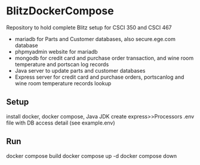 # BlitzDockerCompose
Repository to hold complete Blitz setup for CSCI 350 and CSCI 467
- mariadb for Parts and Customer databases, also secure.ege.com database
- phpmyadmin website for mariadb
- mongodb for credit card and purchase order transaction, and wine room temperature and portscan log records
- Java server to update parts and customer databases
- Express server for credit card and purchase orders, portscanlog and wine room temperature records lookup
## Setup
install docker, docker compose, Java JDK
create express>>Processors .env file with DB access detail (see example.env)
## Run
docker compose build
docker compose up -d
docker compose down